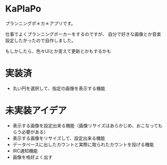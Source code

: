 KaPlaPo
================================

プランニングポ＊カ＊アプリです。

仕事でよくプランニングポーカーをするのですが、
自分で好きな画像とか音楽設定したかったので自作しました。

もしかしたら、色々UIとか変えて更新とかもするかも

# 実装済
- 丸い円を選択して、指定の画像を表示する機能

# 未実装アイデア
- 表示する画像を設定出来る機能（画像リサイズはあらかじめ、おこなってもらう必要がある）
- 表示する画像をリサイズして、設定出来る機能
- データベースに出したカウントと実際に取られたカウントを投げる機能
- IRC通知機能
- 画像を格好よく出す

